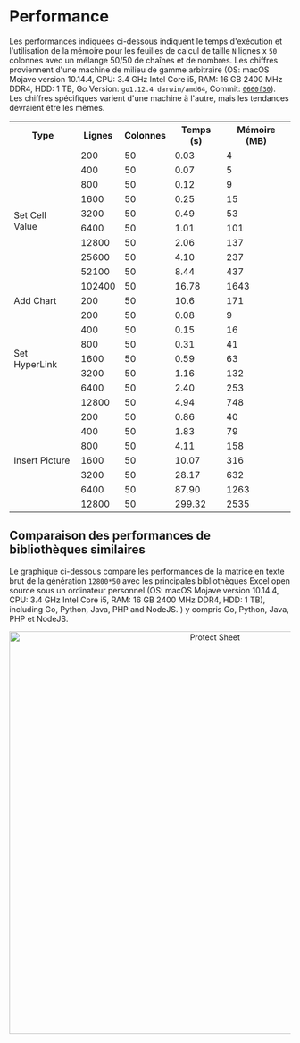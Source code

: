 # Performance

Les performances indiquées ci-dessous indiquent le temps d'exécution et l'utilisation de la mémoire pour les feuilles de calcul de taille `N` lignes x `50` colonnes avec un mélange 50/50 de chaînes et de nombres. Les chiffres proviennent d'une machine de milieu de gamme arbitraire (OS: macOS Mojave version 10.14.4, CPU: 3.4 GHz Intel Core i5, RAM: 16 GB 2400 MHz DDR4, HDD: 1 TB, Go Version: `go1.12.4 darwin/amd64`, Commit: [`0660f30`](https://github.com/360EntSecGroup-Skylar/excelize/tree/0660f30cddc06de7883d40eb4f8e4945c18a0252)). Les chiffres spécifiques varient d'une machine à l'autre, mais les tendances devraient être les mêmes.

<table>
    <tr>
        <th>Type</th>
        <th>Lignes</th>
        <th>Colonnes</th>
        <th>Temps (s)</th>
        <th>Mémoire (MB)</th>
    </tr>
    <tr>
        <td rowspan="10">Set Cell Value</td>
        <td>200</td>
        <td>50</td>
        <td>0.03</td>
        <td>4</td>
    </tr>
    <tr>
        <td>400</td>
        <td>50</td>
        <td>0.07</td>
        <td>5</td>
    </tr>
    <tr>
        <td>800</td>
        <td>50</td>
        <td>0.12</td>
        <td>9</td>
    </tr>
    <tr>
        <td>1600</td>
        <td>50</td>
        <td>0.25</td>
        <td>15</td>
    </tr>
    <tr>
        <td>3200</td>
        <td>50</td>
        <td>0.49</td>
        <td>53</td>
    </tr>
    <tr>
        <td>6400</td>
        <td>50</td>
        <td>1.01</td>
        <td>101</td>
    </tr>
    <tr>
        <td>12800</td>
        <td>50</td>
        <td>2.06</td>
        <td>137</td>
    </tr>
    <tr>
        <td>25600</td>
        <td>50</td>
        <td>4.10</td>
        <td>237</td>
    </tr>
    <tr>
        <td>52100</td>
        <td>50</td>
        <td>8.44</td>
        <td>437</td>
    </tr>
    <tr>
        <td>102400</td>
        <td>50</td>
        <td>16.78</td>
        <td>1643</td>
    </tr>
    <tr>
        <td rowspan="1">Add Chart</td>
        <td>200</td>
        <td>50</td>
        <td>10.6</td>
        <td>171</td>
    </tr>
    <tr>
        <td rowspan="7">Set HyperLink</td>
        <td>200</td>
        <td>50</td>
        <td>0.08</td>
        <td>9</td>
    </tr>
    <tr>
        <td>400</td>
        <td>50</td>
        <td>0.15</td>
        <td>16</td>
    </tr>
    <tr>
        <td>800</td>
        <td>50</td>
        <td>0.31</td>
        <td>41</td>
    </tr>
    <tr>
        <td>1600</td>
        <td>50</td>
        <td>0.59</td>
        <td>63</td>
    </tr>
    <tr>
        <td>3200</td>
        <td>50</td>
        <td>1.16</td>
        <td>132</td>
    </tr>
    <tr>
        <td>6400</td>
        <td>50</td>
        <td>2.40</td>
        <td>253</td>
    </tr>
    <tr>
        <td>12800</td>
        <td>50</td>
        <td>4.94</td>
        <td>748</td>
    </tr>
    <tr>
        <td rowspan="7">Insert Picture</td>
        <td>200</td>
        <td>50</td>
        <td>0.86</td>
        <td>40</td>
    </tr>
    <tr>
        <td>400</td>
        <td>50</td>
        <td>1.83</td>
        <td>79</td>
    </tr>
    <tr>
        <td>800</td>
        <td>50</td>
        <td>4.11</td>
        <td>158</td>
    </tr>
    <tr>
        <td>1600</td>
        <td>50</td>
        <td>10.07</td>
        <td>316</td>
    </tr>
    <tr>
        <td>3200</td>
        <td>50</td>
        <td>28.17</td>
        <td>632</td>
    </tr>
    <tr>
        <td>6400</td>
        <td>50</td>
        <td>87.90</td>
        <td>1263</td>
    </tr>
    <tr>
        <td>12800</td>
        <td>50</td>
        <td>299.32</td>
        <td>2535</td>
    </tr>
</table>

## Comparaison des performances de bibliothèques similaires

Le graphique ci-dessous compare les performances de la matrice en texte brut de la génération `12800*50` avec les principales bibliothèques Excel open source sous un ordinateur personnel (OS: macOS Mojave version 10.14.4, CPU: 3.4 GHz Intel Core i5, RAM: 16 GB 2400 MHz DDR4, HDD: 1 TB), including Go, Python, Java, PHP and NodeJS.
) y compris Go, Python, Java, PHP et NodeJS.

<p align="center"><img width="721" src="https://xuri.me/wp-content/uploads/2016/08/excelize-golang-library-for-reading-and-writing-xlsx-files-3.png" alt="Protect Sheet"></p>

